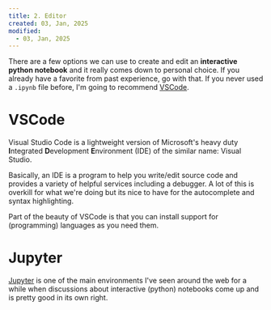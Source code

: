 ```yaml
---
title: 2. Editor
created: 03, Jan, 2025
modified:
  - 03, Jan, 2025
---
```

There are a few options we can use to create and edit an **interactive python notebook** and it really comes down to personal choice. If you already have a favorite from past experience, go with that. If you never used a `.ipynb` file before, I'm going to recommend [VSCode](https://code.visualstudio.com/).

# VSCode

Visual Studio Code is a lightweight version of Microsoft's heavy duty **I**ntegrated **D**evelopment **E**nvironment (IDE) of the similar name: Visual Studio.

Basically, an IDE is a program to help you write/edit source code and provides a variety of helpful services including a debugger. A lot of this is overkill for what we're doing but its nice to have for the autocomplete and syntax highlighting.

Part of the beauty of VSCode is that you can install support for (programming) languages as you need them.

# Jupyter

[Jupyter](https://jupyter.org/) is one of the main environments I've seen around the web for a while when discussions about interactive (python) notebooks come up and is pretty good in its own right.
